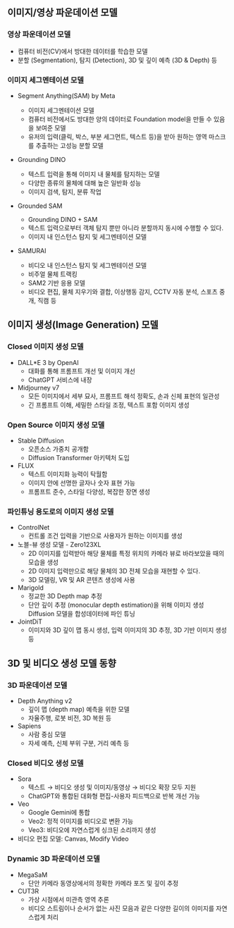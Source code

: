 ## 이미지/영상 파운데이션 모델

### 영상 파운데이션 모델

- 컴퓨터 비전(CV)에서 방대한 데이터를 학습한 모델
- 분할 (Segmentation), 탐지 (Detection), 3D 및 깊이 예측 (3D & Depth) 등

### 이미지 세그멘테이션 모델

- Segment Anything(SAM) by Meta
    - 이미지 세그멘테이션 모델
    - 컴퓨터 비전에서도 방대한 양의 데이터로 Foundation model을 만들 수 있음을 보여준 모델
    - 유저의 입력(클릭, 박스, 부분 세그먼트, 텍스트 등)을 받아 원하는 영역 마스크를 추출하는 고성능 분할 모델

- Grounding DINO
    - 텍스트 입력을 통해 이미지 내 물체를 탐지하는 모델
    - 다양한 종류의 물체에 대해 높은 일반화 성능
    - 이미지 검색, 탐지, 분류 작업

- Grounded SAM
    - Grounding DINO + SAM
    - 텍스트 입력으로부터 객체 탐지 뿐만 아니라 분할까지 동시에 수행할 수 있다.
    - 이미지 내 인스턴스 탐지 및 세그멘테이션 모델

- SAMURAI
    - 비디오 내 인스턴스 탐지 및 세그멘테이션 모델
    - 비주얼 물체 트랙킹
    - SAM2 기반 응용 모델
    - 비디오 편집, 물체 지우기와 결합, 이상행동 감지, CCTV 자동 분석, 스포츠 중개, 직캠 등

## 이미지 생성(Image Generation) 모델

### Closed 이미지 생성 모델

- DALL*E 3 by OpenAI
    - 대화를 통해 프롬프트 개선 및 이미지 개선
    - ChatGPT 서비스에 내장
- Midjourney v7
    - 모든 이미지에서 세부 묘사, 프롬프트 해석 정확도, 손과 신체 표현의 일관성
    - 긴 프롬프트 이해, 세밀한 스타일 조정, 텍스트 포함 이미지 생성

### Open Source 이미지 생성 모델

- Stable Diffusion
    - 오픈소스 가중치 공개함
    - Diffusion Transformer 아키텍처 도입
- FLUX
    - 텍스트 이미지화 능력이 탁월함
    - 이미지 안에 선명한 글자나 숫자 표현 가능
    - 프롬프트 준수, 스타일 다양성, 복잡한 장면 생성

### 파인튜닝 용도로의 이미지 생성 모델

- ControlNet
    - 컨트롤 조건 입력을 기반으로 사용자가 원하는 이미지를 생성
- 노블-뷰 생성 모델 - Zero123XL
    - 2D 이미지를 입력받아 해당 물체를 특정 위치의 카메라 뷰로 바라보았을 때의 모습을 생성
    - 2D 이미지 입력만으로 해당 물체의 3D 전체 모습을 재현할 수 있다.
    - 3D 모델링, VR 및 AR 콘텐츠 생성에 사용
- Marigold
    - 정교한 3D Depth map 추정
    - 단안 깊이 추정 (monocular depth estimation)을 위해 이미지 생성 Diffusion 모델을 합성데이터에 파인 튜닝
- JointDiT
    - 이미지와 3D 깊이 맵 동시 생성, 입력 이미지의 3D 추정, 3D 기반 이미지 생성 등


## 3D 및 비디오 생성 모델 동향

### 3D 파운데이션 모델

- Depth Anything v2
    - 깊이 맵 (depth map) 예측을 위한 모델
    - 자율주행, 로봇 비전, 3D 복원 등
- Sapiens
    - 사람 중심 모델
    - 자세 예측, 신체 부위 구분, 거리 예측 등

### Closed 비디오 생성 모델

- Sora
    - 텍스트 → 비디오 생성 및 이미지/동영상 → 비디오 확장 모두 지원
    - ChatGPT와 통합된 대화형 편집-사용자 피드백으로 반복 개선 가능
- Veo
    - Google Gemini에 통합
    - Veo2: 정적 이미지를 비디오로 변환 가능
    - Veo3: 비디오에 자연스럽게 싱크된 소리까지 생성
- 비디오 편집 모델: Canvas, Modify Video

### Dynamic 3D 파운데이션 모델

- MegaSaM
    - 단안 카메라 동영상에서의 정확한 카메라 포즈 및 깊이 추정
- CUT3R
    - 가상 시점에서 미관측 영역 추론
    - 비디오 스트림이나 순서가 없는 사진 모음과 같은 다양한 길이의 이미지를 자연스럽게 처리
    
